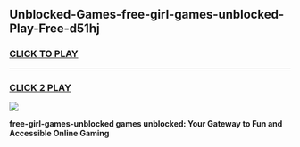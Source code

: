 
## Unblocked-Games-free-girl-games-unblocked-Play-Free-d51hj
<h3>
<a href="https://premium76.site?title=free-girl-games-unblocked&ref=15A">CLICK TO PLAY</a></h3>
<hr>

<h3>
<a href="https://premium76.site?title=free-girl-games-unblocked&ref=15A">CLICK 2 PLAY</a>
  
</h3>

<a href="https://premium76.site?title=free-girl-games-unblocked&ref=15A"><img src="https://clearcache.store/games.png"></a>


**free-girl-games-unblocked games unblocked: Your Gateway to Fun and Accessible Online Gaming**
